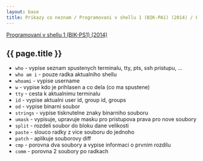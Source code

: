 ```yaml
---
layout: base
title: Prikazy co neznam / Programovani v shellu 1 (BIK-PA1) (2014) / FIT CVUT
---
```


[Programovani v shellu 1 (BIK-PS1) (2014)](.)

## {{ page.title }}

* `who` - vypise seznam spustenych terminalu, tty, pts, ssh pristupu, ...
* `who am i` - pouze radka aktualniho shellu
* `whoami` - vypise username
* `w` - vypise kdo je prihlasen a co dela (co ma spustene)
* `tty` - cesta k aktualnimu terminalu
* `id` - vypise aktualni user id, group id, groups
* `od` - vypise binarni soubor
* `strings` - vypise tisknutelne znaky binarniho souboru
* `umask` - vypisuje, upravuje masku pro pristupova prava pro nove soubory
* `split` - rozdeli soubor do bloku dane velikosti
* `paste` - slouco radky z vice souboru do jednoho
* `patch` - aplikuje souborovy diff
* `cmp` - porovna dva soubory a vypise informaci o prvnim rozdilu
* `comm` - porovna 2 soubory po radkach

